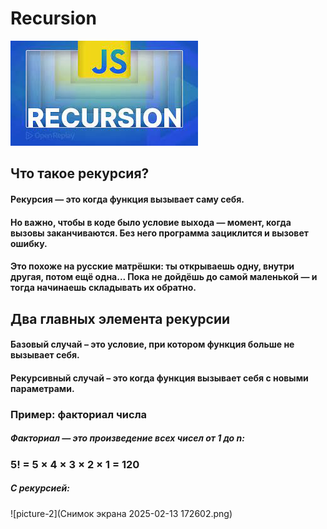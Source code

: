 # Recursion
![picture-1](images.jpg)
## Что такое рекурсия?
#### Рекурсия — это когда функция вызывает саму себя.

#### Но важно, чтобы в коде было условие выхода — момент, когда вызовы заканчиваются. Без него программа зациклится и вызовет ошибку.

#### Это похоже на русские матрёшки: ты открываешь одну, внутри другая, потом ещё одна... Пока не дойдёшь до самой маленькой — и тогда начинаешь складывать их обратно.
## Два главных элемента рекурсии
#### Базовый случай – это условие, при котором функция больше не вызывает себя.
#### Рекурсивный случай – это когда функция вызывает себя с новыми параметрами.
### Пример: факториал числа
##### Факториал — это произведение всех чисел от 1 до n:
### 5! = 5 × 4 × 3 × 2 × 1 = 120
##### С рекурсией:
![picture-2](Снимок экрана 2025-02-13 172602.png)
